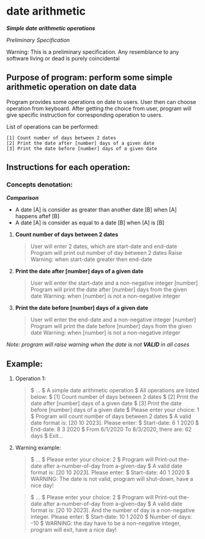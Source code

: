 
# date arithmetic

***Simple date arithmetic operations***

*Preliminary Specification*

Warning: This is a preliminary specification. Any resemblance to any software living or dead is purely coincidental


## Purpose of program: perform some simple arithmetic operation on date data
Program provides some operations on date to users. User then can choose operation from keyboard. After getting the choice from user, program will give specific instruction for corresponding operation to users. 

List of operations can be performed:

	[1] Count number of days between 2 dates
	[2] Print the date after [number] days of a given date
	[3] Print the date before [number] days of a given date

## Instructions for each operation:

### Concepts denotation:

***Comparison***
- A date [A] is consider as greater than another date [B] when [A] happens aftef [B]
- A date [A] is consider as equal to a date [B] when [A] is [B]

1. **Count number of days between 2 dates**
	> User will enter 2 dates, which are start-date and end-date
	> Program will print out number of day between 2 dates
	> Raise Warning: when start-date greater then end-date

2. **Print the date after [number] days of a given date**
	> User will enter the start-date and a non-negative integer [number]
	> Program will print the date after [number] days from the given date
	> Warning: when [number] is not a non-negative integer

3. **Print the date before [number] days of a given date**
	> User will enter the end-date and a non-negative integer [number]
	> Program will print the date before [number] days from the given date
	> Warning: when [number] is not a non-negative integer

*Note: program will raise warning when the date is not **VALID** in all cases*


## Example:

1. Operation 1:
	> $ ...
	> $ A simple date arithmetic operation
	> $ All operations are listed below:
	> $ 	[1] Count number of days between 2 dates
	> $ 	[2] Print the date after [number] days of a given date
	> $		[3] Print the date before [number] days of a given date
	> $ Please enter your choice: 1
	> $ Program will count number of days between 2 dates
	> $ A valid date format is: [20 10 2023]. Please enter:
	> $ Start-date: 6 1 2020
	> $ End-date: 8 3 2020
	> $ From 6/1/2020 To 8/3/2020, there are: 62 days
	> $ Exit...

2. Warning example:
	> $ ...
	> $ Please enter your choice: 2
	> $ Program will Print-out the-date after a-number-of-day from a-given-day
	> $ A valid date format is: [20 10 2023]. Please enter:
	> $ Start-date: 40 1 2020
	> $ WARNING: The date is not valid, program will shut-down, have a nice day!

	> $ ...
	> $ Please enter your choice: 2
	> $ Program will Print-out the-date after a-number-of-day from a-given-day
	> $ A valid date format is: [20 10 2023]. And the number of day is a non-negative integer. Please enter:
	> $ Start-date: 10 1 2020
	> $ Number of days: -10
	> $ WARNING: the day have to be a non-negative integer, program will exit, have a nice day!


